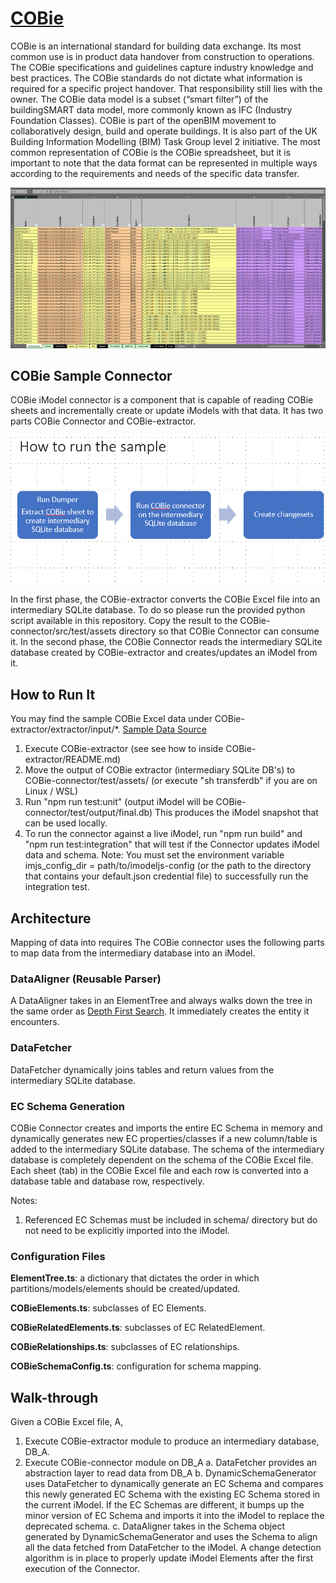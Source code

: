
# [COBie](https://en.wikipedia.org/wiki/COBie#:~:text=Construction%20Operations%20Building%20Information%20Exchange,COBie%20was%20designed%20by%20Dr.)

COBie is an international standard for building data exchange. Its most common use is in product data handover from construction to operations. The COBie specifications and guidelines capture industry knowledge and best practices. The COBie standards do not dictate what information is required for a specific project handover. That responsibility still lies with the owner. The COBie data model is a subset (“smart filter”) of the buildingSMART data model, more commonly known as IFC (Industry Foundation Classes). COBie is part of the openBIM movement to collaboratively design, build and operate buildings. It is also part of the UK Building Information Modelling (BIM) Task Group level 2 initiative. The most common representation of COBie is the COBie spreadsheet, but it is important to note that the data format can be represented in multiple ways according to the requirements and needs of the specific data transfer.

![COBie sheet](./cobie_sheet.png)

## COBie Sample Connector

COBie iModel connector is a component that is capable of reading COBie sheets and incrementally create or update iModels with that data. It has two parts COBie Connector and COBie-extractor.

![Run Sample Process](./how_to_run_sample.png)

In the first phase, the COBie-extractor converts the COBie Excel file into an intermediary SQLite database.  To do so please run the provided python script available in this repository. Copy the result to the COBie-connector/src/test/assets directory so that COBie Connector can consume it.
In the second phase, the COBie Connector reads the intermediary SQLite database created by COBie-extractor and creates/updates an iModel from it.

## How to Run It

You may find the sample COBie Excel data under COBie-extractor/extractor/input/*. [Sample Data Source](https://www.nibs.org/page/bsa_commonbimfiles)

1. Execute COBie-extractor (see see how to inside COBie-extractor/README.md) 
2. Move the output of COBie extractor (intermediary SQLite DB's) to COBie-connector/test/assets/ (or execute "sh transferdb" if you are on Linux / WSL)
3. Run "npm run test:unit" (output iModel will be COBie-connector/test/output/final.db) This produces the iModel snapshot that can be used locally.
4. To run the connector against a live iModel, run "npm run build" and "npm run test:integration" that will test if the Connector updates iModel data and schema. 
   Note: You must set the environment variable imjs_config_dir = path/to/imodeljs-config (or the path to the directory that contains your default.json credential file) to successfully run the integration test.

## Architecture

Mapping of data into requires The COBie connector uses the following parts to map data from the intermediary database into an iModel. 

### DataAligner (Reusable Parser)

A DataAligner takes in an ElementTree and always walks down the tree in the same order as [Depth First Search](https://en.wikipedia.org/wiki/Depth-first_search#:~:text=a%20depth%2Dfirst%20search%20starting,%2C%20E%2C%20C%2C%20G.).
It immediately creates the entity it encounters.

### DataFetcher

DataFetcher dynamically joins tables and return values from the intermediary SQLite database. 

### EC Schema Generation

COBie Connector creates and imports the entire EC Schema in memory and dynamically generates new EC properties/classes if a new column/table is added to the intermediary SQLite database. The schema of the intermediary database is completely dependent on the schema of the COBie Excel file. Each sheet (tab) in the COBie Excel file and each row is converted into a database table and database row, respectively.

Notes:

1. Referenced EC Schemas must be included in schema/ directory but do not need to be explicitly imported into the iModel.

### Configuration Files

**ElementTree.ts**: a dictionary that dictates the order in which partitions/models/elements should be created/updated. 

**COBieElements.ts**: subclasses of EC Elements.

**COBieRelatedElements.ts**: subclasses of EC RelatedElement.

**COBieRelationships.ts**: subclasses of EC relationships.

**COBieSchemaConfig.ts**: configuration for schema mapping. 

## Walk-through

Given a COBie Excel file, A,

1. Execute COBie-extractor module to produce an intermediary database, DB_A.
2. Execute COBie-connector module on DB_A
   a. DataFetcher provides an abstraction layer to read data from DB_A
   b. DynamicSchemaGenerator uses DataFetcher to dynamically generate an EC Schema and compares this newly generated EC Schema with the existing EC Schema stored in the current iModel. If the EC Schemas are different, it bumps up the minor version of EC Schema and imports it into the iModel to replace the deprecated schema. 
   c. DataAligner takes in the Schema object generated by DynamicSchemaGenerator and uses the Schema to align all the data fetched from DataFetcher to the iModel. A change detection algorithm is in place to properly update iModel Elements after the first execution of the Connector.
